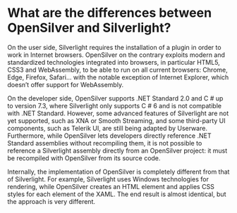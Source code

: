 # What are the differences between OpenSilver and Silverlight?

On the user side, Silverlight requires the installation of a plugin in order to work in Internet browsers. OpenSilver on the contrary exploits modern and standardized technologies integrated into browsers, in particular HTML5, CSS3 and WebAssembly, to be able to run on all current browsers: Chrome, Edge, Firefox, Safari… with the notable exception of Internet Explorer, which doesn’t offer support for WebAssembly.

On the developer side, OpenSilver supports .NET Standard 2.0 and C # up to version 7.3, where Silverlight only supports C # 6 and is not compatible with .NET Standard. However, some advanced features of Silverlight are not yet supported, such as XNA or Smooth Streaming, and some third-party UI components, such as Telerik UI, are still being adapted by Userware. Furthermore, while OpenSilver lets developers directly reference .NET Standard assemblies without recompiling them, it is not possible to reference a Silverlight assembly directly from an OpenSilver project: it must be recompiled with OpenSilver from its source code.

Internally, the implementation of OpenSilver is completely different from that of Silverlight. For example, Silverlight uses Windows technologies for rendering, while OpenSilver creates an HTML element and applies CSS styles for each element of the XAML. The end result is almost identical, but the approach is very different.
